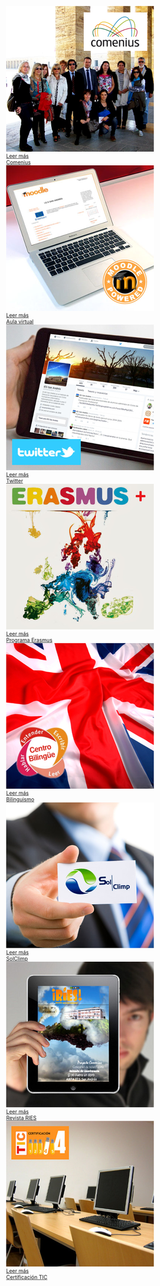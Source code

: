 




<!------------------------------------------------------------------------------------ -->
<!--------------------------  INICIO ELEMENTO DESTACADO ------------------------------ -->
<!------------------------------------------------------------------------------------ -->

<div class="col-lg-3 col-md-3 col-sm-6 col-xs-6">
    <div class="shop_item">
        <div class="entry">
            <img src="/imagenes/comeniusCuadrado.png" alt="" class="img-responsive">
            <div class="magnifier">
                <div class="buttons">
                    <a class="st btn btn-default" href="/paginas/comenius/">Leer más</a>
                </div><!-- end buttons -->
            </div><!-- end magnifier -->
        </div><!-- end entry -->
        <div class="shop_desc">
            <div class="shop_title">
                <a href="/paginas/comenius/"><span>Comenius</span></a>
            </div>
        </div><!-- end shop_desc -->
    </div><!-- end item -->
</div><!-- end col-lg-3 -->


<!-- ------------------------------------------------------------->             
<!-- ----------------- FIN ELEMENTO DESTACADO  ------------------->       
<!-- ------------------------------------------------------------->  























<!------------------------------------------------------------------------------------ -->
<!--------------------------  INICIO ELEMENTO DESTACADO ------------------------------ -->
<!------------------------------------------------------------------------------------ -->
<div class="col-lg-3 col-md-3 col-sm-6 col-xs-6">
    <div class="shop_item">
        <div class="entry">
            <img src="/imagenes/moodle2.jpg" alt="" class="img-responsive">
            <div class="magnifier">
                <div class="buttons">
                    <a class="st btn btn-default" href="http://sanandresies.gnomio.com/">Leer más</a>
                </div><!-- end buttons -->
            </div><!-- end magnifier -->
        </div><!-- end entry -->
        <div class="shop_desc">
            <div class="shop_title">
                <a href="http://sanandresies.gnomio.com/"><span>Aula virtual</span></a>
            </div>
        </div><!-- end shop_desc -->
    </div><!-- end item -->
</div><!-- end col-lg-3 -->
 

<!-- ------------------------------------------------------------->             
<!-- ----------------- FIN ELEMENTO DESTACADO  ------------------->       
<!-- ------------------------------------------------------------->  



























<!------------------------------------------------------------------------------------ -->
<!--------------------------  INICIO ELEMENTO DESTACADO ------------------------------ -->
<!------------------------------------------------------------------------------------ -->

<div class="col-lg-3 col-md-3 col-sm-6 col-xs-6">
    <div class="shop_item">
        <div class="entry">
            <img src="/imagenes/twitter.jpg" alt="" class="img-responsive">
            <div class="magnifier">
                <div class="buttons">
                    <a class="st btn btn-default" href="https://twitter.com/iessanandres">Leer más</a>
                </div><!-- end buttons -->
            </div><!-- end magnifier -->
        </div><!-- end entry -->
        <div class="shop_desc">
            <div class="shop_title">
                <a href="https://twitter.com/iessanandres"><span>Twitter</span></a>
            </div>
        </div><!-- end shop_desc -->
    </div><!-- end item -->
</div><!-- end col-lg-3 -->    
  

<!-- ------------------------------------------------------------->             
<!-- ----------------- FIN ELEMENTO DESTACADO  ------------------->       
<!-- ------------------------------------------------------------->  
 































<!------------------------------------------------------------------------------------ -->
<!--------------------------  INICIO ELEMENTO DESTACADO ------------------------------ -->
<!------------------------------------------------------------------------------------ -->
<div class="col-lg-3 col-md-3 col-sm-6 col-xs-6">
    <div class="shop_item">
        <div class="entry">
            <img src="/imagenes/erasmus.jpg" alt="" class="img-responsive">
            <div class="magnifier">
                <div class="buttons">
                    <a class="st btn btn-default" href="/paginas/erasmus/">Leer más</a>
                </div><!-- end buttons -->
            </div><!-- end magnifier -->
        </div><!-- end entry -->
        <div class="shop_desc">
            <div class="shop_title">
                <a href="/paginas/erasmus/"><span>Programa Erasmus</span></a>
            </div>
        </div><!-- end shop_desc -->
    </div><!-- end item -->
</div><!-- end col-lg-3 -->


<!-- ------------------------------------------------------------->             
<!-- ----------------- FIN ELEMENTO DESTACADO  ------------------->       
<!-- ------------------------------------------------------------->  





































<!------------------------------------------------------------------------------------ -->
<!--------------------------  INICIO ELEMENTO DESTACADO ------------------------------ -->
<!------------------------------------------------------------------------------------ -->
<div class="col-lg-3 col-md-3 col-sm-6 col-xs-6">
    <div class="shop_item">
        <div class="entry">
            <img src="/imagenes/bilinguismoCuadrado.jpg" alt="" class="img-responsive">
            <div class="magnifier">
                <div class="buttons">
                    <a class="st btn btn-default" href="https://drive.google.com/open?id=1t3mk7u4adtUKU-ukNez-aVneINoghoyreFTMHssDD80&authuser=0">Leer más</a>
                </div><!-- end buttons -->
            </div><!-- end magnifier -->
        </div><!-- end entry -->
        <div class="shop_desc">
            <div class="shop_title">
                <a href="https://drive.google.com/open?id=1t3mk7u4adtUKU-ukNez-aVneINoghoyreFTMHssDD80&authuser=0"><span>Bilinguismo</span></a>
            </div>
        </div><!-- end shop_desc -->
    </div><!-- end item -->
</div><!-- end col-lg-3 -->
 

<!-- ------------------------------------------------------------->             
<!-- ----------------- FIN ELEMENTO DESTACADO  ------------------->       
<!-- ------------------------------------------------------------->  



               
































<!------------------------------------------------------------------------------------ -->
<!--------------------------  INICIO ELEMENTO DESTACADO ------------------------------ -->
<!------------------------------------------------------------------------------------ -->


<div class="col-lg-3 col-md-3 col-sm-6 col-xs-6">
    <div class="shop_item">
        <div class="entry">
            <img src="/imagenes/tarjeta.jpg" alt="" class="img-responsive">
            <div class="magnifier">
                <div class="buttons">
                    <a class="st btn btn-default" href="http://www.solclimp.com/">Leer más</a>
                </div><!-- end buttons -->
            </div><!-- end magnifier -->
        </div><!-- end entry -->
        <div class="shop_desc">
            <div class="shop_title">
                <a href="http://www.solclimp.com/"><span>SolClimp</span></a>
            </div>
        </div><!-- end shop_desc -->
    </div><!-- end item -->
</div><!-- end col-lg-3 -->



<!-- ------------------------------------------------------------->             
<!-- ----------------- FIN ELEMENTO DESTACADO  ------------------->       
<!-- ------------------------------------------------------------->  


          




































<!------------------------------------------------------------------------------------ -->
<!--------------------------  INICIO ELEMENTO DESTACADO ------------------------------ -->
<!------------------------------------------------------------------------------------ -->

<div class="col-lg-3 col-md-3 col-sm-6 col-xs-6">
    <div class="shop_item">
        <div class="entry">
            <img src="/imagenes/revista.jpg" alt="" class="img-responsive">
            <div class="magnifier">
                <div class="buttons">
                    <a class="st btn btn-default" href="http://www.flipgorilla.com/p/23023990364723680/show">Leer más</a>
                </div><!-- end buttons -->
            </div><!-- end magnifier -->
        </div><!-- end entry -->
        <div class="shop_desc">
            <div class="shop_title">
                <a href="http://www.flipgorilla.com/p/23023990364723680/show"><span>Revista RIES</span></a>
            </div>
        </div><!-- end shop_desc -->
    </div><!-- end item -->
</div><!-- end col-lg-3 -->


<!-- ------------------------------------------------------------->             
<!-- ----------------- FIN ELEMENTO DESTACADO  ------------------->       
<!-- ------------------------------------------------------------->  



























<!------------------------------------------------------------------------------------ -->
<!--------------------------  INICIO ELEMENTO DESTACADO ------------------------------ -->
<!------------------------------------------------------------------------------------ -->

<div class="col-lg-3 col-md-3 col-sm-6 col-xs-6">
    <div class="shop_item">
        <div class="entry">
            <img src="/imagenes/certificacionTIC42.jpg" alt="" class="img-responsive">
            <div class="magnifier">
                <div class="buttons">
                    <a class="st btn btn-default" href="http://www.educa.jcyl.es/es/programas/certificacion-aplicacion-tic.ficheros/495231-BOCYL-D-09062014-23.pdf">Leer más</a>
                </div><!-- end buttons -->
            </div><!-- end magnifier -->
        </div><!-- end entry -->
        <div class="shop_desc">
            <div class="shop_title">
                <a href="http://www.educa.jcyl.es/es/programas/certificacion-aplicacion-tic.ficheros/495231-BOCYL-D-09062014-23.pdf"><span>Certificación TIC</span></a>
            </div>
        </div><!-- end shop_desc -->
    </div><!-- end item -->
</div><!-- end col-lg-3 -->


<!-- ------------------------------------------------------------->             
<!-- ----------------- FIN ELEMENTO DESTACADO  ------------------->       
<!-- ------------------------------------------------------------->  





       
















